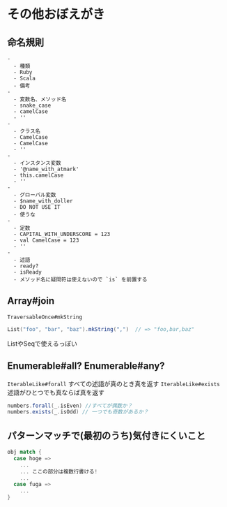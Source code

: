 その他おぼえがき
====

## 命名規則

```ymltbl
-
  - 種類
  - Ruby
  - Scala
  - 備考
-
  - 変数名、メソッド名
  - snake_case
  - camelCase
  - ''
-
  - クラス名
  - CamelCase
  - CamelCase
  - ''
-
  - インスタンス変数
  - '@name_with_atmark'
  - this.camelCase
  - ''
-
  - グローバル変数
  - $name_with_doller
  - DO NOT USE IT
  - 使うな
-
  - 定数
  - CAPITAL_WITH_UNDERSCORE = 123
  - val CamelCase = 123
  - ''
-
  - 述語
  - ready?
  - isReady
  - メソッド名に疑問符は使えないので `is` を前置する
```


## Array#join

`TraversableOnce#mkString`

```scala
List("foo", "bar", "baz").mkString(",")  // => "foo,bar,baz"
```

ListやSeqで使えるっぽい

## Enumerable#all? Enumerable#any?

`IterableLike#forall` すべての述語が真のとき真を返す
`IterableLike#exists` 述語がひとつでも真ならば真を返す

```scala
numbers.forall(_.isEven) //すべてが偶数か？
numbers.exists(_.isOdd) // 一つでも奇数があるか？
```


## パターンマッチで(最初のうち)気付きにくいこと

```scala
obj match {
  case hoge =>
    ...
    ... ここの部分は複数行書ける!
    ...
  case fuga =>
    ...
}
```
